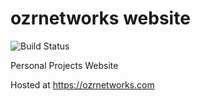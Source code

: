 # ozrnetworks website

![Build Status](https://github.com/greyhammer/ozrnetworks/actions/workflows/dockerimage.yml/badge.svg)

Personal Projects Website

Hosted at https://ozrnetworks.com

